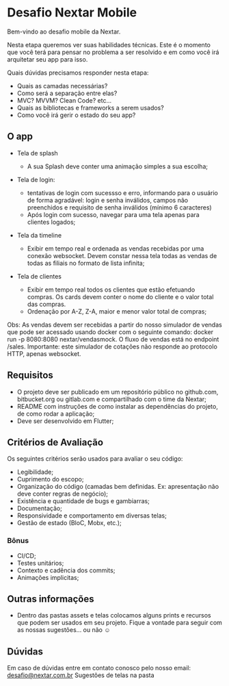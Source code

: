 # Desafio Nextar Mobile

Bem-vindo ao desafio mobile da Nextar.

Nesta etapa queremos ver suas habilidades técnicas. Este é o momento que você terá para pensar no problema a ser resolvido e em como você irá arquitetar seu app para isso. 

Quais dúvidas precisamos responder nesta etapa:

- Quais as camadas necessárias?
- Como será a separação entre elas?
- MVC? MVVM? Clean Code? etc...
- Quais as bibliotecas e frameworks a serem usados?
- Como você irá gerir o estado do seu app?


## O app

- Tela de splash
  - A sua Splash deve conter uma animação simples a sua escolha;

- Tela de login:
  - tentativas de login com sucessso e erro, informando para o usuário de forma agradável: login e senha inválidos, campos não preenchidos e requisito de senha inválidos (mínimo 6 caracteres)
  - Após login com sucesso, navegar para uma tela apenas para clientes logados;

- Tela da timeline
  - Exibir em tempo real e ordenada as vendas recebidas por uma conexão websocket. Devem constar nessa tela todas as vendas de todas as filiais no formato de lista infinita;

- Tela de clientes
  - Exibir em tempo real todos os clientes que estão efetuando compras. Os cards devem conter o nome do cliente e o valor total das compras.
  - Ordenação por A-Z, Z-A, maior e menor valor total de compras;


Obs: As vendas devem ser recebidas a partir do nosso simulador de vendas que pode ser acessado usando docker com o seguinte comando: docker run -p 8080:8080 nextar/vendasmock. O fluxo de vendas está no endpoint /sales.  Importante: este simulador de cotações não responde ao protocolo HTTP, apenas websocket.


## Requisitos
- O projeto deve ser publicado em um repositório público no github.com, bitbucket.org ou gitlab.com e compartilhado com o time da Nextar;
- README com instruções de como instalar as dependências do projeto, de como rodar a aplicação;
- Deve ser desenvolvido em Flutter;


## Critérios de Avaliação
Os seguintes critérios serão usados para avaliar o seu código:
- Legibilidade;
- Cuprimento do escopo;
- Organização do código (camadas bem definidas. Ex: apresentação não deve conter regras de negócio);
- Existência e quantidade de bugs e gambiarras;
- Documentação;
- Responsividade e comportamento em diversas telas;
- Gestão de estado (BloC, Mobx, etc.);


### Bônus
- CI/CD;
- Testes unitários;
- Contexto e cadência dos commits;
- Animações implicitas;


## Outras informações
- Dentro das pastas assets e telas colocamos alguns prints e recursos que podem ser usados em seu projeto. Fique a vontade para seguir com as nossas sugestões... ou não :relaxed:


## Dúvidas
Em caso de dúvidas entre em contato conosco pelo nosso email: desafio@nextar.com.br
Sugestões de telas na pasta

